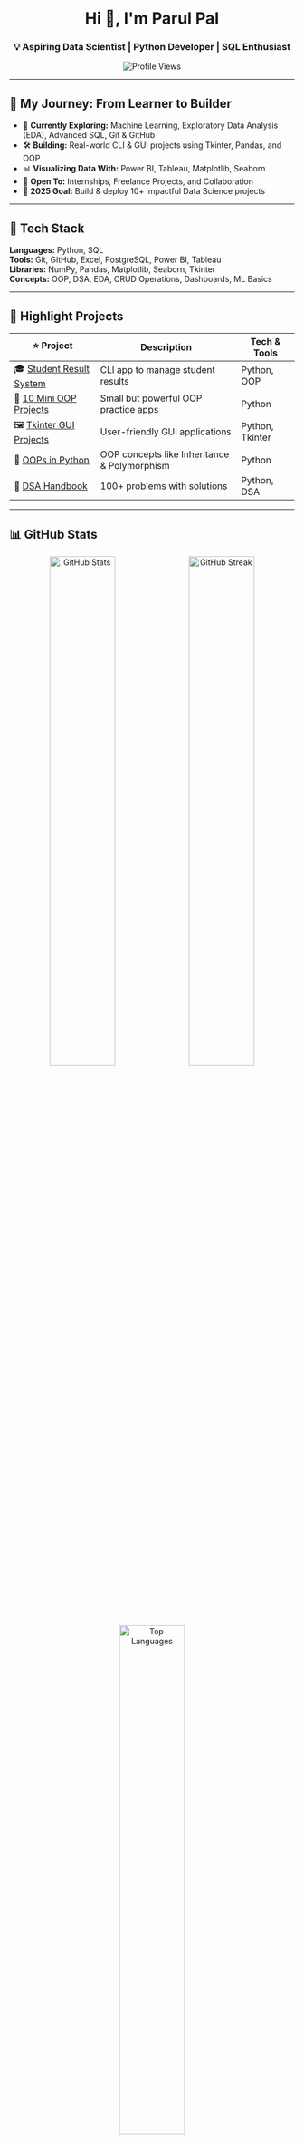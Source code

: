 <h1 align="center">Hi 👋, I'm Parul Pal</h1>
<h3 align="center">💡 Aspiring Data Scientist | Python Developer | SQL Enthusiast</h3>

<p align="center">
  <img src="https://komarev.com/ghpvc/?username=parul1806-byte&label=Profile%20Views&color=0e75b6&style=flat" alt="Profile Views" />
</p>

---

## 🧭 My Journey: From Learner to Builder

- 📘 **Currently Exploring:** Machine Learning, Exploratory Data Analysis (EDA), Advanced SQL, Git & GitHub
- 🛠️ **Building:** Real-world CLI & GUI projects using Tkinter, Pandas, and OOP
- 📊 **Visualizing Data With:** Power BI, Tableau, Matplotlib, Seaborn
- 💼 **Open To:** Internships, Freelance Projects, and Collaboration
- 🎯 **2025 Goal:** Build & deploy 10+ impactful Data Science projects

---

## 🧰 Tech Stack

**Languages:** Python, SQL  
**Tools:** Git, GitHub, Excel, PostgreSQL, Power BI, Tableau  
**Libraries:** NumPy, Pandas, Matplotlib, Seaborn, Tkinter  
**Concepts:** OOP, DSA, EDA, CRUD Operations, Dashboards, ML Basics

---

## 🚀 Highlight Projects

| ⭐ Project | Description | Tech & Tools |
|-----------|-------------|--------------|
| 🎓 [Student Result System](https://github.com/parul1806-byte/Student-Result-System) | CLI app to manage student results | Python, OOP |
| 🧠 [10 Mini OOP Projects](https://github.com/parul1806-byte/10-Mini-OOP-Projects) | Small but powerful OOP practice apps | Python |
| 🖼️ [Tkinter GUI Projects](https://github.com/parul1806-byte/Tkinter-GUI-Projects) | User-friendly GUI applications | Python, Tkinter |
| 📘 [OOPs in Python](https://github.com/parul1806-byte/OOPs-in-Python) | OOP concepts like Inheritance & Polymorphism | Python |
| 🧩 [DSA Handbook](https://github.com/parul1806-byte/DSA-Handbook) | 100+ problems with solutions | Python, DSA |

---

## 📊 GitHub Stats

<p align="center">
  <img src="https://github-readme-stats.vercel.app/api?username=parul1806-byte&show_icons=true&theme=tokyonight" alt="GitHub Stats" width="48%" />
  <img src="https://github-readme-streak-stats.herokuapp.com/?user=parul1806-byte&theme=tokyonight" alt="GitHub Streak" width="48%" />
</p>

<p align="center">
  <img src="https://github-readme-stats.vercel.app/api/top-langs/?username=parul1806-byte&layout=compact&theme=tokyonight" alt="Top Languages" width="48%" />
</p>

---

## 🌐 Connect With Me

<p align="center">
  <a href="https://www.linkedin.com/in/parul-pal-145ba1306/"><img src="https://img.shields.io/badge/LinkedIn-0077B5?style=flat&logo=linkedin&logoColor=white" /></a>
  <a href="mailto:parulpal7088@gmail.com"><img src="https://img.shields.io/badge/Email-D14836?style=flat&logo=gmail&logoColor=white" /></a>
  <a href="https://leetcode.com/u/parulpal/"><img src="https://img.shields.io/badge/LeetCode-FFA116?style=flat&logo=leetcode&logoColor=white" /></a>
</p>

---

## 📄 Resume & Portfolio

📄 Browse my [GitHub Repositories](https://github.com/parul1806-byte?tab=repositories) or request a **custom PDF resume** via email.  

🧠 Coming soon to my portfolio:  
- ✅ Data Cleaning & EDA Projects  
- ✅ SQL + Dashboard Case Studies  
- ✅ Streamlit App Deployments  
- ✅ Machine Learning Capstones  

---

> _"Consistency is the key to mastery — one project at a time."_ 🚀  
> _"Code. Learn. Build. Repeat."_ 🛠️


